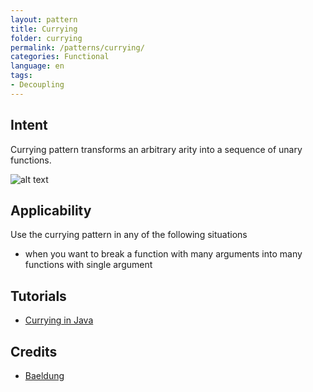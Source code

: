 ```yaml
---
layout: pattern
title: Currying
folder: currying
permalink: /patterns/currying/
categories: Functional
language: en
tags:
- Decoupling
---
```


## Intent
Currying pattern transforms an arbitrary arity into a sequence of unary functions.

![alt text](./etc/dao.png "Data Access Object")

## Applicability
Use the currying pattern in any of the following situations

* when you want to break a function with many arguments into many functions with single argument 

## Tutorials

* [Currying in Java](https://www.baeldung.com/java-currying)

## Credits

* [Baeldung](https://www.baeldung.com/)